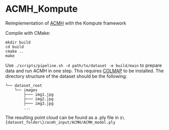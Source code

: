 # ACMH\_Kompute
Reimplementation of [ACMH](https://github.com/GhiXu/ACMH) with the Kompute framework

Compile with CMake:
```
mkdir build
cd build
cmake ..
make
```

Use `./scripts/pipeline.sh -d path/to/dataset -e build/main` to prepare data and run ACMH in one step.
This requires [COLMAP](https://colmap.github.io/) to be installed.
The directory structure of the dataset should be the following:
```
└── dataset_root
    └── images
        ├─── img1.jpg
        ├─── img2.jpg
        ├─── img3.jpg
        ...
```
The resulting point cloud can be found as a .ply file in `$\{dataset_folder\}/acmh_input/ACMH/ACMH_model.ply`
